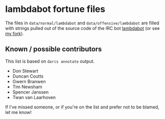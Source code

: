 lambdabot fortune files
========================

The files in `data/normal/lambdabot` and `data/offensive/lambdabot` are filled with strings pulled out of the source code of the IRC bot [lambdabot](http://www.haskell.org/haskellwiki/Lambdabot) (or see [my fork](https://github.com/mokus0/lambdabot)).

Known / possible contributors
------------------------------

This list is based on `darcs annotate` output.

* Don Stewart
* Duncan Coutts
* Gwern Branwen
* Tim Newsham
* Spencer Janssen
* Twan van Laarhoven

If I've missed someone, or if you're on the list and prefer not to be blamed, let me know!
